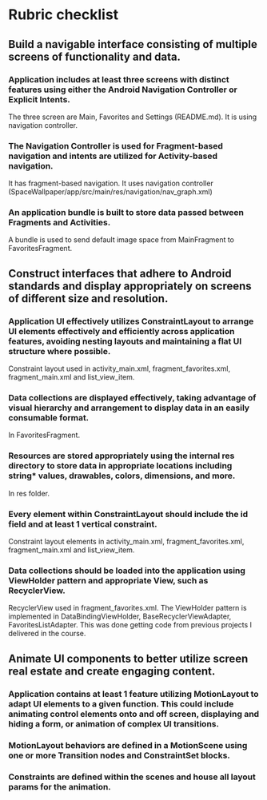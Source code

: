 # Rubric checklist
## Build a navigable interface consisting of multiple screens of functionality and data.
### Application includes at least three screens with distinct features using either the Android Navigation Controller or Explicit Intents.
The three screen are Main, Favorites and Settings (README.md). It is using navigation controller. 
### The Navigation Controller is used for Fragment-based navigation and intents are utilized for Activity-based navigation.
It has fragment-based navigation. It uses navigation controller (SpaceWallpaper/app/src/main/res/navigation/nav_graph.xml)
### An application bundle is built to store data passed between Fragments and Activities.
A bundle is used to send default image space from MainFragment to FavoritesFragment.

## Construct interfaces that adhere to Android standards and display appropriately on screens of different size and resolution.
### Application UI effectively utilizes ConstraintLayout to arrange UI elements effectively and efficiently across application features, avoiding nesting layouts and maintaining a flat UI structure where possible.
Constraint layout used in activity_main.xml, fragment_favorites.xml, fragment_main.xml and list_view_item.
### Data collections are displayed effectively, taking advantage of visual hierarchy and arrangement to display data in an easily consumable format.
In FavoritesFragment.
### Resources are stored appropriately using the internal res directory to store data in appropriate locations including string* values, drawables, colors, dimensions, and more.
In res folder.
### Every element within ConstraintLayout should include the id field and at least 1 vertical constraint.
Constraint layout elements in activity_main.xml, fragment_favorites.xml, fragment_main.xml and list_view_item.
### Data collections should be loaded into the application using ViewHolder pattern and appropriate View, such as RecyclerView.
RecyclerView used in fragment_favorites.xml.  The ViewHolder pattern is implemented in DataBindingViewHolder, BaseRecyclerViewAdapter, FavoritesListAdapter.
This was done getting code from previous projects I delivered in the course.

## Animate UI components to better utilize screen real estate and create engaging content.
### Application contains at least 1 feature utilizing MotionLayout to adapt UI elements to a given function. This could include animating control elements onto and off screen, displaying and hiding a form, or animation of complex UI transitions.

### MotionLayout behaviors are defined in a MotionScene using one or more Transition nodes and ConstraintSet blocks.

### Constraints are defined within the scenes and house all layout params for the animation.